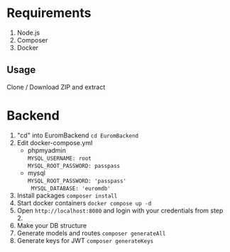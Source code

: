 # Requirements
1. Node.js
2. Composer
3. Docker

## Usage
Clone / Download ZIP and extract
# Backend
1. "cd" into EuromBackend ```cd EuromBackend```
2. Edit docker-compose.yml
   - phpmyadmin <br>```MYSQL_USERNAME: root```<br>```MYSQL_ROOT_PASSWORD: passpass```
   - mysql <br>```MYSQL_ROOT_PASSWORD: 'passpass'```<br>```
      MYSQL_DATABASE: 'euromdb'```
3. Install packages ```composer install```
4. Start docker containers ```docker compose up -d```
5. Open ```http://localhost:8080``` and login with your credentials from step 2.
6. Make your DB structure
7. Generate models and routes ```composer generateAll```
8. Generate keys for JWT ```composer generateKeys```
